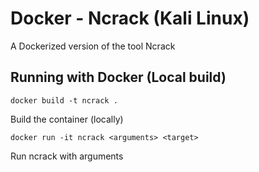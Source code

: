 # Docker - Ncrack (Kali Linux)

A Dockerized version of the tool Ncrack

## Running with Docker (Local build)

```
docker build -t ncrack .
```

Build the container (locally)

```
docker run -it ncrack <arguments> <target>
```

Run ncrack with arguments